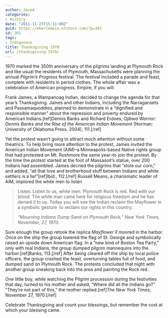 ```yaml
---
author: Jared
categories:
- History
date: "2011-11-23T15:11:00Z"
guid: https://eberlemain.nfshost.com/?p=301
id: 301
tags:
- Indigenous
title: Thanksgiving 1970
url: /thanksgiving-1970/
---
```

<!-- wp:paragraph -->
<p>1970 marked the 350th anniversary of the pilgrims landing at Plymouth Rock and like usual the residents of Plymouth, Massachusetts were planning the annual <em>Pilgrim’s Progress</em> festival. The festival included a parade and feast, complete with residents in period clothes. The whole affair was a celebration of American progress. Empire, if you will.</p>
<!-- /wp:paragraph -->

<!-- wp:paragraph -->
<p>Frank James, a Wampanoag Indian, decided to change the agenda for that year’s Thanksgiving. James and other Indians, including the Narragansets and Passamaquoddies, planned to demonstrate in a “dignified and responsible manner” about the repression and poverty endured by American Indians.[ref]Dennis Banks and Richard Erdoes, <em>Ojibwa Warrior: Dennis Banks and the Rise of the American Indian Movement</em> (Norman: University of Oklahoma Press, 2004), 111.[/ref]</p>
<!-- /wp:paragraph -->

<!-- wp:paragraph -->
<p>Yet the protest wasn’t going to attract much attention without some theatrics. To help bring more attention to the protest, James invited the American Indian Movement (AIM)–a Minneapolis-based Native rights group that had protested on Mt. Rushmore the same year–to join the protest. By the time the protest started at the foot of Massasoit’s statue, over 200 Indians had assembled. James decried the pilgrims that “stole our corn,” and added, “all that love and brotherhood stuff between Indians and white settlers is a lie!”[ref]Ibid., 112.[/ref] Russell Means, a charismatic leader of AIM, implored the white men to listen</p>
<!-- /wp:paragraph -->

<!-- wp:quote -->
<blockquote class="wp-block-quote"><p>Listen. Listen to us, white men. Plymouth Rock is red. Red with our blood. The white man came here for religious freedom and he has denied it to us. Today you will see the Indian reclaim the Mayflower in a symbolic gesture  to reclaim our rights in this country.</p><cite>“Mourning Indians Dump Sand on Plymouth Rock,” <em>New York Times</em>, November, 27, 1970.</cite></blockquote>
<!-- /wp:quote -->

<!-- wp:paragraph -->
<p>Sure enough the group retook the replica <em>Mayflower II</em> moored in the harbor. Once on the ship the group lowered the flag of St. George and symbolically raised an upside down American flag. In a “new kind of Boston Tea Party,” only with real Indians, the group dumped pilgrim mannequins into the harbor.[ref]Banks, 113.[/ref] After being cleared off the ship by local police officers, the group crashed the feast, overturning tables full of food, and dumped sand on Plymouth Rock. The protests concluded that night with another group sneaking back into the area and painting the Rock red.</p>
<!-- /wp:paragraph -->

<!-- wp:paragraph -->
<p>One little boy, while watching the Pilgrim procession during the festivities that day, turned to his mother and asked, “Where did all the Indians go?” “They’re not part of this,” the mother replied.[ref]<em>The New York Times</em>, November 27, 1970.[/ref]</p>
<!-- /wp:paragraph -->

<!-- wp:paragraph -->
<p>Celebrate Thanksgiving and count your blessings, but remember the cost at which your blessing came.</p>
<!-- /wp:paragraph -->